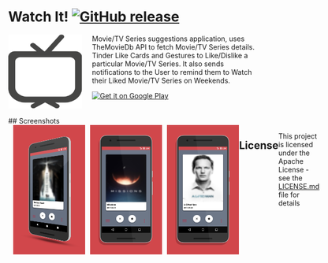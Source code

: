 # Watch It! [![GitHub release](https://img.shields.io/github/release/hsm59/WatchIt.svg)](https://github.com/hsm59/WatchIt/releases)
<img alt="Logo" src="/app/src/main/res/mipmap-hdpi/ic_launcher.png" align="left" style="margin-right:20px;" width="150"/>


Movie/TV Series suggestions application, uses TheMovieDb API to fetch Movie/TV Series details. Tinder Like Cards and Gestures to Like/Dislike a particular Movie/TV Series. It also sends notifications to the User to remind them to Watch their Liked Movie/TV Series on Weekends.</br>

<div style="display:flex;" >
<a href="https://play.google.com/store/apps/details?id=com.hussainmukadam.watchit">
    <img alt="Get it on Google Play"
        height="80"
        src="https://play.google.com/intl/en_us/badges/images/generic/en_badge_web_generic.png" />
</a>
</div>
</br></br>
## Screenshots
<div style="display:flex;" >
<img style="margin-left:10px;" src="screenshots/screenshot1.png" width="29%" >
<img style="margin-left:10px;" src="screenshots/screenshot2.png" width="29%" >
<img style="margin-left:10px;" src="screenshots/screenshot3.png" width="29%" >

## License

This project is licensed under the Apache License - see the [LICENSE.md](LICENSE.md) file for details

